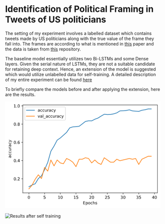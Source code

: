 ﻿# Identification of Political Framing in Tweets of US politicians
The setting of my experiment involves a labelled dataset which contains tweets made by US politicians along with the true value of the frame they fall into. The frames are according to what is mentioned in [this](https://www.aclweb.org/anthology/P17-1069/) paper and the data is taken from [this](https://github.com/alexlitel/congresstweets) repository.

The baseline model essentially utilizes two Bi-LSTMs and some Dense layers. Given the serial nature of LSTMs, they are not a suitable candidate for retaining deep context. Hence, an extension of the model is suggested which would utilize unlabelled data for self-training. A detailed description of my entire experiment can be found [here](https://drive.google.com/file/d/1NNxzHTNC7TBhST95s_eVj2c9sfAzWUcn/view?usp=sharing)

To briefly compare the models before and after applying the extension, here are the results.

![Baseline](images/baseline_acc.png)

![Results after self training](images/final_acc)
